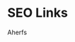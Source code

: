 # SEO Links

Aherfs
    <script src="https://analytics.ahrefs.com/analytics.js" data-key="u9tScu55AXn0nYIv3opCtg" async></script>
